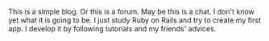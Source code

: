 This is a simple blog. Or this is a forum. May be this is a chat. 
I don't know yet what it is going to be.
I just study Ruby on Rails and try to create my first app. 
I develop it by following tutorials and my friends' advices.
